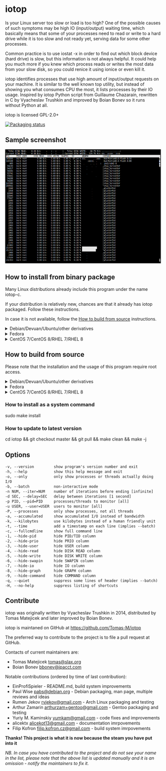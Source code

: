 # iotop

Is your Linux server too slow or load is too high? One of the possible
causes of such symptoms may be high IO (input/output) waiting time,
which basically means that some of your processes need to read or write
to a hard drive while it is too slow and not ready yet, serving data for
some other processes.

Common practice is to use iostat -x in order to find out which block
device (hard drive) is slow, but this information is not always helpful.
It could help you much more if you knew which process reads or writes
the most data from your slow disk, so you could renice it using ionice
or even kill it.

iotop identifies processes that use high amount of input/output requests
on your machine. It is similar to the well known top utility, but
instead of showing you what consumes CPU the most, it lists
processes by their IO usage. Inspired by iotop Python script from
Guillaume Chazarain, rewritten in C by Vyacheslav Trushkin and improved
by Boian Bonev so it runs without Python at all.

iotop is licensed GPL-2.0+

[![Packaging status](https://repology.org/badge/tiny-repos/iotop-c.svg)](https://repology.org/project/iotop-c/versions)

## Sample screenshot

![iotop screenshot](.sample/demo.png)

## How to install from binary package

Many Linux distributions already include this program under the name iotop-c.

If your distribution is relatively new, chances are that it already has iotop packaged. Follow these instructions.

In case it is not available, follow the [How to build from source](#how-to-build-from-source) instructions.

<details>
  <summary>Debian/Devuan/Ubuntu/other derivatives</summary>
&nbsp;  

Use the following command (note that `-y` disables confirmation prompts):
  
    sudo apt install iotop-c -y
</details>

<details>
  <summary>Fedora</summary>
&nbsp;  

Use the following command (note that `-y` disables confirmation prompts):
  
    sudo dnf install iotop-c -y
</details>

<details>
  <summary>CentOS 7/CentOS 8/RHEL 7/RHEL 8</summary>
&nbsp;  

Use the following command (note that `-y` disables confirmation prompts):
    
    sudo yum install epel-release -y
    sudo yum install iotop-c -y
</details>


## How to build from source
Please note that the installation and the usage of this program require root access.

<details>
  <summary>Debian/Devuan/Ubuntu/other derivatives</summary>
&nbsp;  

Use the following commands (note that `-y` disables confirmation prompts):
  
    apt install git build-essential libncurses-dev pkg-config -y
    git clone https://github.com/Tomas-M/iotop
    cd iotop
    make -j
</details>

<details>
<summary>Fedora</summary>
&nbsp;  

Use the following commands (note that `-y` disables confirmation prompts):

    dnf install git gcc make ncurses-devel pkgconfig -y
    git clone https://github.com/Thomas-M/iotop
    cd iotop
    make -j
</details>

<details>
<summary>CentOS 7/CentOS 8/RHEL 7/RHEL 8</summary>
&nbsp;  

Use the following commands (note that `-y` disables confirmation prompts):

    yum install git gcc make ncurses-devel pkgconfig -y
    git clone https://github.com/Thomas-M/iotop
    cd iotop
    make -j
</details>


### How to install as a system command

sudo make install


### How to update to latest version

cd iotop && git checkout master && git pull && make clean && make -j


## Options


```
-v, --version         show program's version number and exit
-h, --help            show this help message and exit
-o, --only            only show processes or threads actually doing I/O
-b, --batch           non-interactive mode
-n NUM, --iter=NUM    number of iterations before ending [infinite]
-d SEC, --delay=SEC   delay between iterations [1 second]
-p PID, --pid=PID     processes/threads to monitor [all]
-u USER, --user=USER  users to monitor [all]
-P, --processes       only show processes, not all threads
-a, --accumulated     show accumulated I/O instead of bandwidth
-k, --kilobytes       use kilobytes instead of a human friendly unit
-t, --time            add a timestamp on each line (implies --batch)
-c, --fullcmdline     show full command line
-1, --hide-pid        hide PID/TID column
-2, --hide-prio       hide PRIO column
-3, --hide-user       hide USER column
-4, --hide-read       hide DISK READ column
-5, --hide-write      hide DISK WRITE column
-6, --hide-swapin     hide SWAPIN column
-7, --hide-io         hide IO column
-8, --hide-graph      hide GRAPH column
-9, --hide-command    hide COMMAND column
-q, --quiet           suppress some lines of header (implies --batch)
-H, --no-help         suppress listing of shortcuts
```

## Contribute

iotop was originally written by Vyacheslav Trushkin in 2014, distributed by Tomas Matejicek and later improved by Boian Bonev.

iotop is maintaned on GitHub at https://github.com/Tomas-M/iotop

The preferred way to contribute to the project is to file a pull request at GitHub.

Contacts of current maintainers are:

- Tomas Matejicek <tomas@slax.org>
- Boian Bonev <bbonev@ipacct.com>

Notable contributions (ordered by time of last contribution):

- EinProfiSpieler - README.md, build system improvements
- Paul Wise <pabs@debian.org> - Debian packaging, man page, multiple reviews and ideas
- Rumen Jekov <rvjekov@gmail.com> - Arch Linux packaging and testing
- Arthur Zamarin <arthurzam+gentoo@gmail.com> - Gentoo packaging and testing
- Yuriy M. Kaminskiy <yumkam@gmail.com> - code fixes and improvements
- alicektx <alicekot13@gmail.com> - documentation imrpovements
- Filip Kofron <filip.kofron.cz@gmail.com> - build system imrpovements

**Thanks! This project is what it is now because the steam you have put into it**

*NB. In case you have contributed to the project and do not see your name in the list, please note that the above list is updated manually and it is an omission - notify the maintainers to fix it.*

